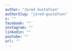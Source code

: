 ```yaml
---
author: "Jared Gustafson"
authorSlug: "jared-gustafson"
x: ""
facebook: ""
instagram: ""
linkedin: ""
youtube: ""
url: ""
---
```

